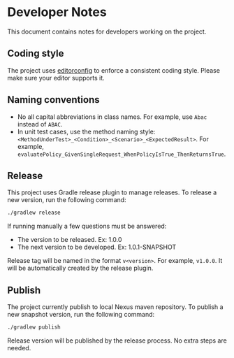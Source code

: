 Developer Notes
===============

This document contains notes for developers working on the project.

Coding style
------------

The project uses [editorconfig](https://editorconfig.org/) to enforce a consistent coding style. Please make sure your
editor supports it.

Naming conventions
------------------

- No all capital abbreviations in class names. For example, use `Abac` instead of `ABAC`.
- In unit test cases, use the method naming style: ```<MethodUnderTest>_<Condition>_<Scenario>_<ExpectedResult>```.
  For example, `evaluatePolicy_GivenSingleRequest_WhenPolicyIsTrue_ThenReturnsTrue`.

Release
-------

This project uses Gradle release plugin to manage releases. To release a new version, run the following command:

```bash
./gradlew release
```

If running manually a few questions must be answered:

- The version to be released. Ex: 1.0.0
- The next version to be developed. Ex: 1.0.1-SNAPSHOT

Release tag will be named in the format `v<version>`. For example, `v1.0.0`. It will be automatically created by the
release plugin.

Publish
-------

The project currently publish to local Nexus maven repository.
To publish a new snapshot version, run the following command:

```bash
./gradlew publish
```

Release version will be published by the release process. No extra steps are needed.
